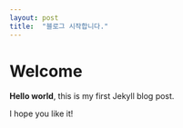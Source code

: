 ```yaml
---
layout: post
title:  "블로그 시작합니다."
---
```


# Welcome

**Hello world**, this is my first Jekyll blog post.

I hope you like it!
